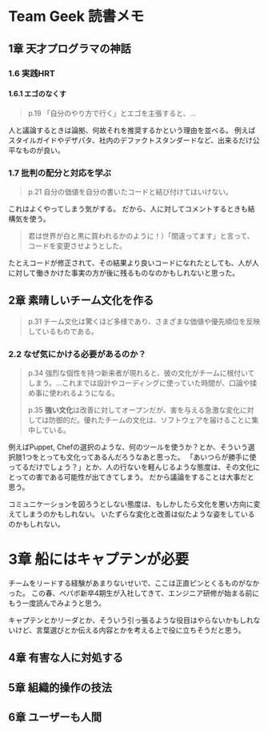 # Team Geek 読書メモ

## 1章 天才プログラマの神話

### 1.6  実践HRT

#### 1.6.1  エゴのなくす

> p.19
> 「自分のやり方で行く」とエゴを主張すると、...

人と議論するときは論拠、何故それを推奨するかという理由を並べる。
例えばスタイルガイドやデザパタ、社内のデファクトスタンダードなど、出来るだけ公平なものが良い。

### 1.7  批判の配分と対応を学ぶ

> p.21
> 自分の価値を自分の書いたコードと結び付けてはいけない。

これはよくやってしまう気がする。
だから、人に対してコメントするときも結構気を使う。

> 君は世界が白と黒に買われるかのように！）「間違ってます」と言って、コードを変更させようとした。

たとえコードが修正されて、その結果より良いコードになれたとしても、人が人に対して働きかけた事実の方が後に残るものなのかもしれないと思った。

## 2章 素晴しいチーム文化を作る

> p.31
> チーム文化は驚くほど多様であり、さまざまな価値や優先順位を反映しているものである。

### 2.2  なぜ気にかける必要があるのか？

> p.34
> 強烈な個性を持つ新来者が現れると、彼の文化がチームに根付いてしまう。...これまでは設計やコーディングに使っていた時間が、口論や揉め事に使われるようになる。
> 
> p.35
> **強い文化**は改善に対してオープンだが、害を与える急激な変化に対しては防御的だ。優れたチームの文化は、ソフトウェアを届けることに集中している。

例えばPuppet, Chefの選択のような、何のツールを使うか？とか、そういう選択肢1つをとっても文化ってあるんだろうなあと思った。
「あいつらが勝手に使ってるだけでしょう？」とか、人の行ないを軽んじるような態度は、その文化にとっての害である可能性が出てきてしまう。
だから議論をすることは大事だと思う。

コミュニケーションを図ろうとしない態度は、もしかしたら文化を悪い方向に変えてしまうのかもしれない。
いたずらな変化と改善は似たような姿をしているのかもしれない。

# 3章 船にはキャプテンが必要

チームをリードする経験があまりないせいで、ここは正直ピンとくるものがなかった。
この春、ペパボ新卒4期生が入社してきて、エンジニア研修が始まる前にもう一度読んでみようと思う。

キャプテンとかリーダとか、そういう引っ張るような役目はやらないかもしれないけど、言葉選びとか伝える内容とかを考える上で役に立ちそうだと思う。

## 4章 有害な人に対処する

## 5章 組織的操作の技法

## 6章 ユーザーも人間